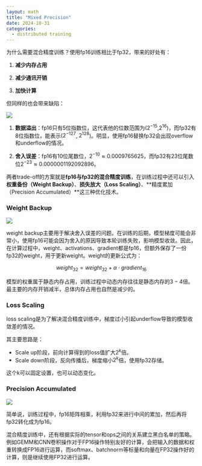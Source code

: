 ```yaml
---
layout: math
title: "Mixed Precision"
date: 2024-10-31
categories: 
  - distributed training
---
```


为什么需要混合精度训练？使用fp16训练相比于fp32，带来的好处有：
1. **减少内存占用**

2. **减少通讯开销**

3. **加快计算**

但同样的也会带来缺陷：

![](https://pic2.zhimg.com/v2-3b51acf11f4740a32446a780a46f857b_b.jpg)

1. **数据溢出**：fp16只有5位指数位，这代表他的位数范围为($2^{-15}$,$2^{16}$)，而fp32有8位指数位，能表示($2^{-127}$, $2^{128}$)。明显，使用fp16替换fp32会出现overflow和underflow的情况。

2. **舍入误差**：fp16有10位尾数位，$2^{-10} \approx 0.0009765625$，而fp32有23位尾数位$2^{-23} \approx 0.0000001192092896$。

两者trade-off的方案就是**fp16与fp32的混合精度训练**，在训练过程中还可以引入**权重备份（Weight Backup）**、**损失放大（Loss Scaling）**、**精度累加（Precision Accumulated）**这三种优化技术。

### Weight Backup

![](https://pic4.zhimg.com/v2-723c1d3de5f3730e94301735252ac581_r.jpg)

weight backup主要用于解决舍入误差的问题。在训练的后期，模型梯度可能会非常小，使用fp16可能会因为舍入的原因导致本轮训练失败，影响模型收敛。因此，在计算过程中，weight、activations、gradient都是fp16，但额外保存了一份fp32的weight，用于更新weight。weight的更新公式为：

$$
weight_{32} = weight_{32} + \alpha \cdot gradient_{16}
$$

模型的权重属于静态内存占用，训练过程中动态内存往往是静态内存的$3-4$倍。最主要的内存开销减半，总体内存占用也自然是减少的。


### Loss Scaling

loss scaling是为了解决混合精度训练中，梯度过小引起underflow导致的模型收敛差的情况。

其主要思路是：
- Scale up阶段，前向计算得到的loss值扩大$2^k$倍。
- Scale down阶段，反向传播后，梯度缩小$2^k$倍，使用fp32存储。

这个k可以固定设置，也可以动态变化。

### Precision Accumulated

![](https://pic4.zhimg.com/v2-0abb630431816d5797d341b59a38d2d9_b.jpg)

简单说，训练过程中，fp16矩阵相乘，利用fp32来进行中间的累加，然后再将fp32转化成为fp16。

混合精度训练中，还有根据实际的tensor和ops之间的关系建立黑白名单的策略。例如GEMM和CNN卷积操作对于FP16操作特别友好的计算，会把输入的数据和权重转换成FP16进行运算，而softmax、batchnorm等标量和向量在FP32操作好的计算，则是继续使用FP32进行运算。
